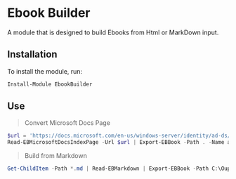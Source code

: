 ﻿# Ebook Builder

A module that is designed to build Ebooks from Html or MarkDown input.

## Installation

To install the module, run:

```powershell
Install-Module EbookBuilder
```

## Use

> Convert Microsoft Docs Page

```powershell
$url = 'https://docs.microsoft.com/en-us/windows-server/identity/ad-ds/plan/security-best-practices/best-practices-for-securing-active-directory'
Read-EBMicrosoftDocsIndexPage -Url $url | Export-EBBook -Path . -Name ads-best-practices.epub -Author "Friedrich Weinmann" -Publisher "Infernal Press"
```

> Build from Markdown

```powershell
Get-ChildItem -Path *.md | Read-EBMarkdown | Export-EBBook -Path C:\Ouput -Name MyBook -Author 'Friedich Weinmann' -Publisher 'Infernal Press'
```
